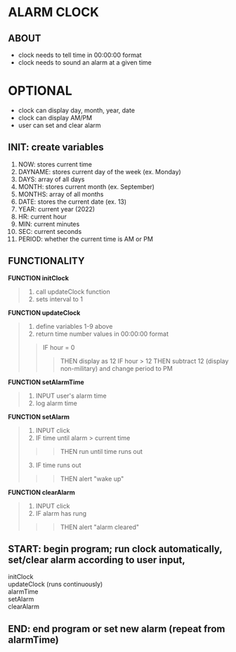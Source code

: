 # ALARM CLOCK

## ABOUT
- clock needs to tell time in 00:00:00 format
- clock needs to sound an alarm at a given time
# OPTIONAL
- clock can display day, month, year, date
- clock can display AM/PM
- user can set and clear alarm

## INIT: create variables
1. NOW: stores current time
2. DAYNAME: stores current day of the week (ex. Monday)
3. DAYS: array of all days
4. MONTH: stores current month (ex. September)
5. MONTHS: array of all months
6. DATE: stores the current date (ex. 13)
7. YEAR: current year (2022)
8. HR: current hour
9. MIN: current minutes
10. SEC: current seconds
11. PERIOD: whether the current time is AM or PM

## FUNCTIONALITY

**FUNCTION initClock**
> 1. call updateClock function
> 2. sets interval to 1

**FUNCTION updateClock**
> 1. define variables 1-9 above
> 2. return time number values in 00:00:00 format
>>IF hour = 0
>>> THEN display as 12
>>IF hour > 12
>>>THEN subtract 12 (display non-military) and change period to PM

**FUNCTION setAlarmTime**
> 1. INPUT user's alarm time
> 2. log alarm time

**FUNCTION setAlarm**
> 1. INPUT click
> 2. IF time until alarm > current time
>>>THEN run until time runs out
> 3. IF time runs out
>>>THEN alert "wake up"

**FUNCTION clearAlarm**
> 1. INPUT click
> 2. IF alarm has rung
>>>THEN alert "alarm cleared"



## START: begin program; run clock automatically, set/clear alarm according to user input, 
initClock
<br>
updateClock (runs continuously)
<br>
alarmTime
<br>
setAlarm
<br>
clearAlarm
<br>
## END: end program or set new alarm (repeat from alarmTime)
